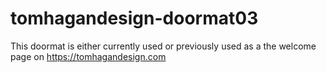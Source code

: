# tomhagandesign-doormat03

This doormat is either currently used or previously used as a the welcome page on https://tomhagandesign.com
